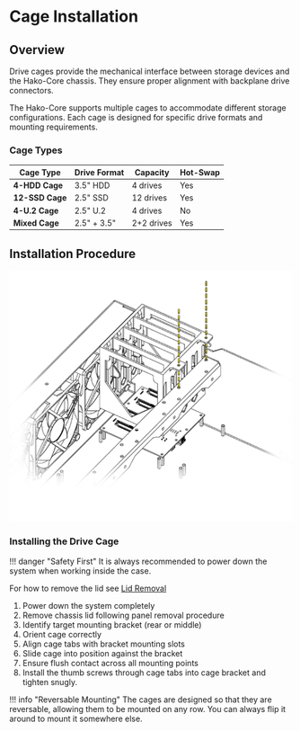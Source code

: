 # Cage Installation

## Overview
Drive cages provide the mechanical interface between storage devices and the Hako-Core chassis. They ensure proper alignment with backplane drive connectors.

The Hako-Core supports multiple cages to accommodate different storage configurations. Each cage is designed for specific drive formats and mounting requirements.

### Cage Types

<div class="table-center" markdown="1">

| Cage Type | Drive Format | Capacity | Hot-Swap |
|-----------|--------------|----------|----------|
| **4-HDD Cage** | 3.5" HDD | 4 drives | Yes |
| **12-SSD Cage** | 2.5" SSD | 12 drives | Yes |
| **4-U.2 Cage** | 2.5" U.2 | 4 drives | No |
| **Mixed Cage** | 2.5" + 3.5" | 2+2 drives | Yes |

</div>

## Installation Procedure

![Cage Installation Overview](../imgs/CageInstall.png)

### Installing the Drive Cage

!!! danger "Safety First"
    It is always recommended to power down the system when working inside the case.

For how to remove the lid see [Lid Removal](panel-removal.md)

1. Power down the system completely
2. Remove chassis lid following panel removal procedure
3. Identify target mounting bracket (rear or middle)
4. Orient cage correctly
5. Align cage tabs with bracket mounting slots
6. Slide cage into position against the bracket
7. Ensure flush contact across all mounting points
8. Install the thumb screws through cage tabs into cage bracket and tighten snugly.

!!! info "Reversable Mounting"
    The cages are designed so that they are reversable, allowing them to be mounted on any row. You can always flip it around to mount it somewhere else.